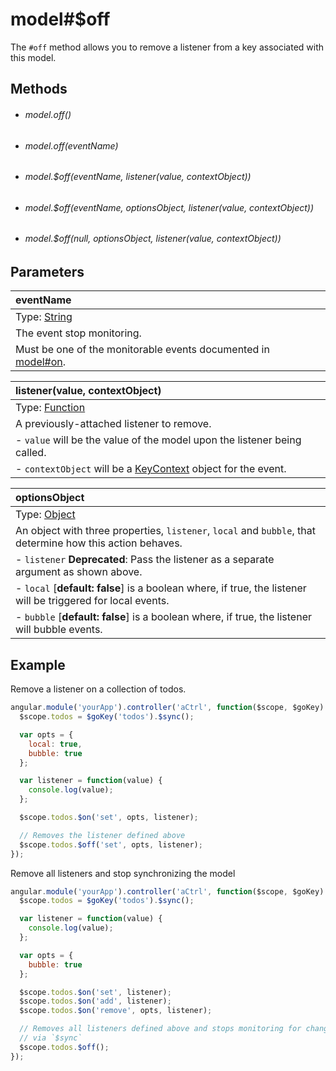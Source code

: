 # model#$off

The `#off` method allows you to remove a listener from a key associated with
this model.

## Methods

- ###### model.off()
- ###### model.off(eventName)
- ###### model.$off(eventName, listener(value, contextObject))
- ###### model.$off(eventName, optionsObject, listener(value, contextObject))
- ###### model.$off(null, optionsObject, listener(value, contextObject))

## Parameters

| eventName |
|:---|
| Type: [String](https://developer.mozilla.org/en-US/docs/Web/JavaScript/Reference/Global_Objects/String) |
| The event stop monitoring. |
| Must be one of the monitorable events documented in [model#on](./on.html). |

| listener(value, contextObject) |
|:---|
| Type: [Function](https://developer.mozilla.org/en-US/docs/Web/JavaScript/Reference/Global_Objects/Function) |
| A previously-attached listener to remove. |
| - `value` will be the value of the model upon the listener being called. |
| - `contextObject` will be a [KeyContext](../../javascript_api/key/context.html) object for the event. |

| optionsObject |
|:---|
| Type: [Object](https://developer.mozilla.org/en-US/docs/Web/JavaScript/Reference/Global_Objects/Object) |
| An object with three properties, `listener`, `local` and `bubble`, that determine how this action behaves. |
| - `listener` **Deprecated**: Pass the listener as a separate argument as shown above. |
| - `local` [**default: false**] is a boolean where, if true, the listener will be triggered for local events. |
| - `bubble` [**default: false**] is a boolean where, if true, the listener will bubble events. |

## Example

Remove a listener on a collection of todos.

```js
angular.module('yourApp').controller('aCtrl', function($scope, $goKey) {
  $scope.todos = $goKey('todos').$sync();

  var opts = {
    local: true,
    bubble: true
  };

  var listener = function(value) {
    console.log(value);
  };

  $scope.todos.$on('set', opts, listener);

  // Removes the listener defined above
  $scope.todos.$off('set', opts, listener);
});
```

Remove all listeners and stop synchronizing the model

```js
angular.module('yourApp').controller('aCtrl', function($scope, $goKey) {
  $scope.todos = $goKey('todos').$sync();

  var listener = function(value) {
    console.log(value);
  };

  var opts = {
    bubble: true
  };

  $scope.todos.$on('set', listener);
  $scope.todos.$on('add', listener);
  $scope.todos.$on('remove', opts, listener);

  // Removes all listeners defined above and stops monitoring for changes
  // via `$sync`
  $scope.todos.$off();
});
```
